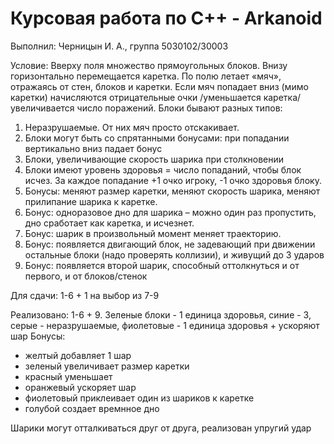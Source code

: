 # Курсовая работа по C++ - Arkanoid
Выполнил: Черницын И. А., группа 5030102/30003

Условие:
Вверху поля множество прямоугольных блоков. Внизу горизонтально перемещается каретка. По полю летает «мяч», отражаясь от стен, блоков и каретки. Если мяч попадает вниз (мимо каретки) начисляются отрицательные очки /уменьшается каретка/увеличивается число поражений. Блоки бывают разных типов:

1. Неразрушаемые. От них мяч просто отскакивает.
2. Блоки могут быть со спрятанными бонусами: при попадании вертикально вниз падает бонус
3. Блоки, увеличивающие скорость шарика при столкновении
4. Блоки имеют уровень здоровья = число попаданий, чтобы блок исчез. За каждое попадание +1 очко игроку, -1 очко здоровья блоку.
5. Бонусы: меняют размер каретки, меняют скорость шарика, меняют прилипание шарика к каретке.
6. Бонус: одноразовое дно для шарика – можно один раз пропустить, дно сработает как каретка, и исчезнет.
7. Бонус: шарик в произвольный момент меняет траекторию.
8. Бонус: появляется двигающий блок, не задевающий при движении остальные блоки (надо проверять коллизии), и живущий до 3 ударов
9. Бонус: появляется второй шарик, способный оттолкнуться и от первого, и от блоков/стенок

Для сдачи: 1-6 + 1 на выбор из 7-9

Реализовано:
1-6 + 9.
Зеленые блоки - 1 единица здоровья, синие - 3, серые - неразрушаемые, фиолетовые - 1 единица здоровья + ускоряют шар
Бонусы:
- желтый добавляет 1 шар
- зеленый увеличивает размер каретки
- красный уменьшает
- оранжевый ускоряет шар
- фиолетовый приклеивает один из шариков к каретке
- голубой создает времнное дно

Шарики могут отталкиваться друг от друга, реализован упругий удар
